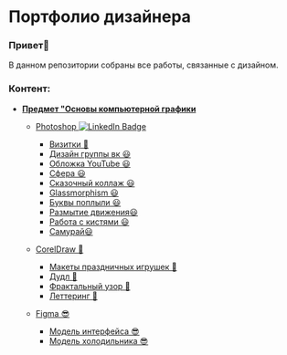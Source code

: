 # Портфолио дизайнера
### Привет👋

В данном репозитории собраны все работы, связанные с дизайном.  

### Контент:
- **[Предмет "Основы компьютерной графики](https://github.com/svyatoslavlipatov/Designer-s_Portfolio/tree/main/Basics_of_computer_graphics/PHOTOSHOP)**
    - [Photoshop <img src="https://cdn-icons-png.flaticon.com/512/5968/5968520.png" alt="LinkedIn Badge"/>](https://github.com/svyatoslavlipatov/Designer-s_Portfolio/tree/main/Basics_of_computer_graphics/PHOTOSHOP)
        - [Визитки 🤖](https://github.com/svyatoslavlipatov/Designer-s_Portfolio/tree/main/Basics_of_computer_graphics/PHOTOSHOP/BusinessCard)
        - [Дизайн группы вк 😃](https://github.com/svyatoslavlipatov/Designer-s_Portfolio/tree/main/Basics_of_computer_graphics/PHOTOSHOP/VK%20group%20design)
        - [Обложка YouTube 😃](https://github.com/svyatoslavlipatov/Designer-s_Portfolio/tree/main/Basics_of_computer_graphics/PHOTOSHOP/YouTube%20covers)
        - [Сфера 😃](https://github.com/svyatoslavlipatov/Designer-s_Portfolio/tree/main/Basics_of_computer_graphics/PHOTOSHOP/creating%20a%20sphere)
        - [Сказочный коллаж 😃](https://github.com/svyatoslavlipatov/Designer-s_Portfolio/tree/main/Basics_of_computer_graphics/PHOTOSHOP/fabulous%20collage)
        - [Glassmorphism 😃](https://github.com/svyatoslavlipatov/Designer-s_Portfolio/tree/main/Basics_of_computer_graphics/PHOTOSHOP/glassmorphism)
        - [Буквы поплыли 😃](https://github.com/svyatoslavlipatov/Designer-s_Portfolio/tree/main/Basics_of_computer_graphics/PHOTOSHOP/letters)
        - [Размытие движения😃](https://github.com/svyatoslavlipatov/Designer-s_Portfolio/tree/main/Basics_of_computer_graphics/PHOTOSHOP/motion%20blur)
        - [Работа с кистями 😃](https://github.com/svyatoslavlipatov/Designer-s_Portfolio/tree/main/Basics_of_computer_graphics/PHOTOSHOP/working%20with%20brushes%20and%20shadows)
        - [Самурай😃](https://github.com/svyatoslavlipatov/Designer-s_Portfolio/tree/main/Basics_of_computer_graphics/PHOTOSHOP/Фэнтэзи%20(а-ля%20самурай))

    - [CorelDraw 👻](https://github.com/svyatoslavlipatov/Designer-s_Portfolio/tree/main/Basics_of_computer_graphics/COREL)
        - [Макеты праздничных игрушек 🤖](https://github.com/svyatoslavlipatov/Designer-s_Portfolio/tree/main/Basics_of_computer_graphics/COREL/LayoutsOfNewYear'sToys)
        - [Дудл 🤖](https://github.com/svyatoslavlipatov/Designer-s_Portfolio/tree/main/Basics_of_computer_graphics/COREL/doodle)
        - [Фрактальный узор 🤖](https://github.com/svyatoslavlipatov/Designer-s_Portfolio/tree/main/Basics_of_computer_graphics/COREL/fractal%20pattern)
        - [Леттеринг 🤖](https://github.com/svyatoslavlipatov/Designer-s_Portfolio/tree/main/Basics_of_computer_graphics/COREL/lettering)
    - [Figma 😎](https://github.com/svyatoslavlipatov/Designer-s_Portfolio/tree/main/Basics_of_computer_graphics/FIGMA)
        - [Модель интерфейса 😎](https://github.com/svyatoslavlipatov/Designer-s_Portfolio/tree/main/Basics_of_computer_graphics/FIGMA/interface%20model)
        - [Модель холодильника 😎](https://github.com/svyatoslavlipatov/Designer-s_Portfolio/tree/main/Basics_of_computer_graphics/FIGMA/refrigerator%20model)

